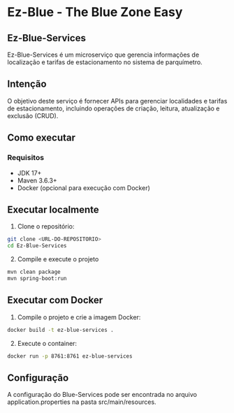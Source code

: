# Ez-Blue - The Blue Zone Easy
## Ez-Blue-Services

Ez-Blue-Services é um microserviço que gerencia informações de localização e tarifas de estacionamento no sistema de parquímetro.

## Intenção

O objetivo deste serviço é fornecer APIs para gerenciar localidades e tarifas de estacionamento, incluindo operações de criação, leitura, atualização e exclusão (CRUD).

## Como executar

### Requisitos

- JDK 17+
- Maven 3.6.3+
- Docker (opcional para execução com Docker)

## Executar localmente

1. Clone o repositório:
```sh
git clone <URL-DO-REPOSITORIO>
cd Ez-Blue-Services
```

2. Compile e execute o projeto
```sh
mvn clean package
mvn spring-boot:run
```
## Executar com Docker

1. Compile o projeto e crie a imagem Docker:
```sh
docker build -t ez-blue-services .
```

2. Execute o container:
```sh
docker run -p 8761:8761 ez-blue-services
```

## Configuração
A configuração do Blue-Services pode ser encontrada no arquivo application.properties na pasta src/main/resources.